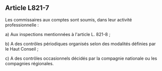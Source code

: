 Article L821-7
----
Les commissaires aux comptes sont soumis, dans leur activité professionnelle :

a) Aux inspections mentionnées à l'article L. 821-8 ;

b) A des contrôles périodiques organisés selon des modalités définies par le
Haut Conseil ;

c) A des contrôles occasionnels décidés par la compagnie nationale ou les
compagnies régionales.
